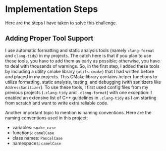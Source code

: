 # Implementation Steps 
Here are the steps I have taken to solve this challenge.


## Adding Proper Tool Support

I use automatic formatting and static analysis tools (namely `clang-format` and `clang-tidy`) in my projects. The catch here is that if you plan to use these tools, you have to add them as early as possible; otherwise, you have to deal with thousands of warnings. So, in the first step, I added these tools by including a utility cmake library (`utils.cmake`) that I had written before and placed in my projects. This CMake library contains helper functions to utilize formatting, static analysis, testing, and debugging (with sanitizers like `AddressSanitizer`). To use these tools, I first used config files from my previous projects (`.clang-tidy` and `.clang-format`) with one exception: I enabled an extensive list of C++ guidelines in `.clang-tidy` as I am starting from scratch and want to write extra reliable code.

Another important topic to mention is naming conventions. Here are the naming conventions used in this project:

- variables: `snake_case`
- functions: `camelCase`
- class names: `PascalCase`
- namespaces: `camelCase`

